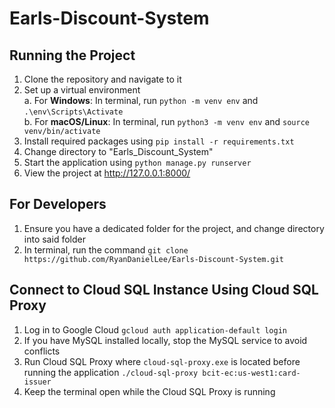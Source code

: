 # Earls-Discount-System

## Running the Project

1. Clone the repository and navigate to it
2. Set up a virtual environment  
   a. For **Windows**: In terminal, run `python -m venv env` and `.\env\Scripts\Activate`  
   b. For **macOS/Linux**: In terminal, run `python3 -m venv env` and `source venv/bin/activate`
3. Install required packages using `pip install -r requirements.txt`
4. Change directory to "Earls_Discount_System"
5. Start the application using `python manage.py runserver`
6. View the project at http://127.0.0.1:8000/

## For Developers

1. Ensure you have a dedicated folder for the project, and change directory into said folder
2. In terminal, run the command `git clone https://github.com/RyanDanielLee/Earls-Discount-System.git`

## Connect to Cloud SQL Instance Using Cloud SQL Proxy

1. Log in to Google Cloud `gcloud auth application-default login`
2. If you have MySQL installed locally, stop the MySQL service to avoid conflicts
3. Run Cloud SQL Proxy where `cloud-sql-proxy.exe` is located before running the application `./cloud-sql-proxy bcit-ec:us-west1:card-issuer`
4. Keep the terminal open while the Cloud SQL Proxy is running
